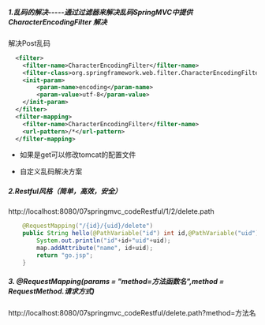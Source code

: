 ##### 1.乱码的解决-----通过过滤器来解决乱码SpringMVC中提供CharacterEncodingFilter 解决

解决Post乱码

```xml
  <filter>
  	<filter-name>CharacterEncodingFilter</filter-name>
  	<filter-class>org.springframework.web.filter.CharacterEncodingFilter</filter-class>
  	<init-param>
  		<param-name>encoding</param-name>
  		<param-value>utf-8</param-value>
  	</init-param>
  </filter>
  <filter-mapping>
  	<filter-name>CharacterEncodingFilter</filter-name>
  	<url-pattern>/*</url-pattern>
  </filter-mapping>
```

* 如果是get可以修改tomcat的配置文件

* 自定义乱码解决方案

##### 2.Restful风格（简单，高效，安全）

http://localhost:8080/07springmvc_codeRestful/1/2/delete.path

```java 
	@RequestMapping("/{id}/{uid}/delete")
	public String hello(@PathVariable("id") int id,@PathVariable("uid") int uid,ModelMap map) {
		System.out.println("id"+id+"uid"+uid);
		map.addAttribute("name", id+uid);
		return "go.jsp";
	}
```

##### 3.	@RequestMapping(params = "method=方法函数名",method = RequestMethod.请求方式)

http://localhost:8080/07springmvc_codeRestful/delete.path?method=方法名